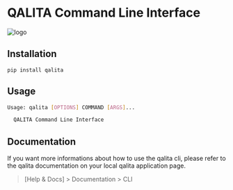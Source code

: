 # QALITA Command Line Interface

![logo](https://app.prod.qalita.io/logo.svg)

## Installation

`pip install qalita`

## Usage

```bash
Usage: qalita [OPTIONS] COMMAND [ARGS]...

  QALITA Command Line Interface
```

## Documentation

If you want more informations about how to use the qalita cli, please refer to the qalita documentation on your local qalita application page.

> [Help & Docs] > Documentation > CLI
